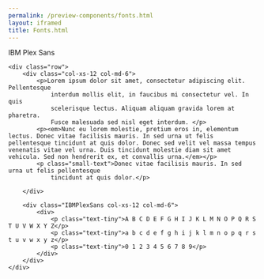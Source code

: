 ```yaml
--- 
permalink: /preview-components/fonts.html
layout: iframed 
title: Fonts.html
---
```

<section id="IBMPlexSans">
    <p class="h6">IBM Plex Sans</p>

    <div class="row">
        <div class="col-xs-12 col-md-6">
            <p>Lorem ipsum dolor sit amet, consectetur adipiscing elit. Pellentesque
                interdum mollis elit, in faucibus mi consectetur vel. In quis
                scelerisque lectus. Aliquam aliquam gravida lorem at pharetra.
                Fusce malesuada sed nisl eget interdum. </p>
            <p><em>Nunc eu lorem molestie, pretium eros in, elementum lectus. Donec vitae facilisis mauris. In sed urna ut felis pellentesque tincidunt at quis dolor. Donec sed velit vel massa tempus venenatis vitae vel urna. Duis tincidunt molestie diam sit amet vehicula. Sed non hendrerit ex, et convallis urna.</em></p>
            <p class="small-text">Donec vitae facilisis mauris. In sed urna ut felis pellentesque
                tincidunt at quis dolor.</p>

        </div>

        <div class="IBMPlexSans col-xs-12 col-md-6">
            <div>
                <p class="text-tiny">A B C D E F G H I J K L M N O P Q R S T U V W X Y Z</p>
                <p class="text-tiny">a b c d e f g h i j k l m n o p q r s t u v w x y z</p>
                <p class="text-tiny">0 1 2 3 4 5 6 7 8 9</p>
            </div>
        </div>
    </div>
</section>
